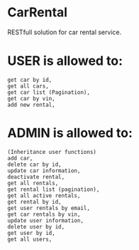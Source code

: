 # CarRental
RESTfull solution for car rental service.


# USER is allowed to:
```
get car by id,
get all cars,
get car list (Pagination),
get car by vin,
add new rental,
```

# ADMIN is allowed to:
```
(Inheritance user functions)
add car,
delete car by id,
update car information,
deactivate rental,
get all rentals,
get rental list (pagination),
get all active rentals,
get rental by id,
get user rentals by email,
get car rentals by vin,
update user information,
delete user by id,
get user by id,
get all users,
```


